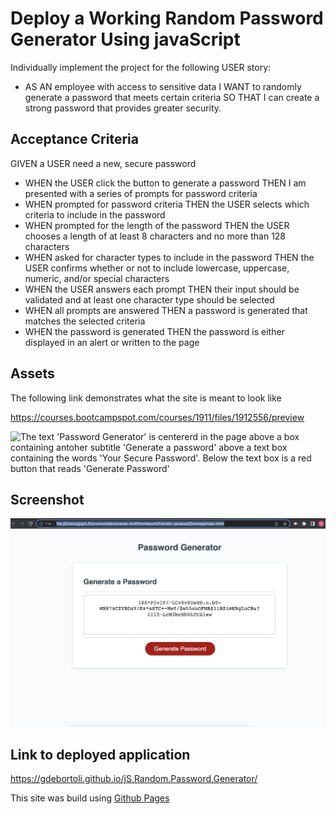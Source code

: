 # Deploy a Working Random Password Generator Using javaScript

Individually implement the project for the following USER story:

* AS AN employee with access to sensitive data I WANT to randomly generate a password that meets certain  criteria SO THAT I can create a strong password that provides greater security.

## Acceptance Criteria 

GIVEN a USER need a new, secure password
* WHEN the USER click the button to generate a password THEN I am presented with a series of prompts for password criteria
* WHEN prompted for password criteria THEN the USER selects which criteria to include in the password
* WHEN prompted for the length of the password THEN the USER chooses a length of at least 8 characters and no more than 128 characters
* WHEN asked for character types to include in the password THEN the USER confirms whether or not to include lowercase, uppercase, numeric, and/or special characters
* WHEN the USER answers each prompt THEN their input should be validated and at least one character type should be selected
* WHEN all prompts are answered THEN a password is generated that matches the selected criteria
* WHEN the password is generated THEN the password is either displayed in an alert or written to the page

## Assets 

The following link demonstrates what the site is meant to look like

https://courses.bootcampspot.com/courses/1911/files/1912556/preview

![The text 'Password Generator' is centererd in the page above a box containing antoher subtitle 'Generate a password' above a text box containing the words 'Your Secure Password'. Below the text box is a red button that reads 'Generate Password'](https://courses.bootcampspot.com/courses/1911/files/1912556/preview)

## Screenshot 
![The text 'Password Generator' is centererd in the page above a box containing antoher subtitle 'Generate a password' above a text box containing the randomly generated password consisting of the chosen value of 100 characters containing a random array of numbers, uppercase letters, lowercase letters and special characters. Below the text box is a red button that reads 'Generate Password'](/assets/Screen%20Shot%202022-08-10%20at%209.40.35%20PM.png)



## Link to deployed application 

https://gdebortoli.github.io/jS.Random.Password.Generator/

This site was build using [Github Pages](https://gdebortoli.github.io/jS.Random.Password.Generator/)